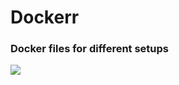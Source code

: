 # Dockerr
### Docker files for different setups
<img src="https://fedoramagazine.org/wp-content/uploads/2013/09/docker.png">
